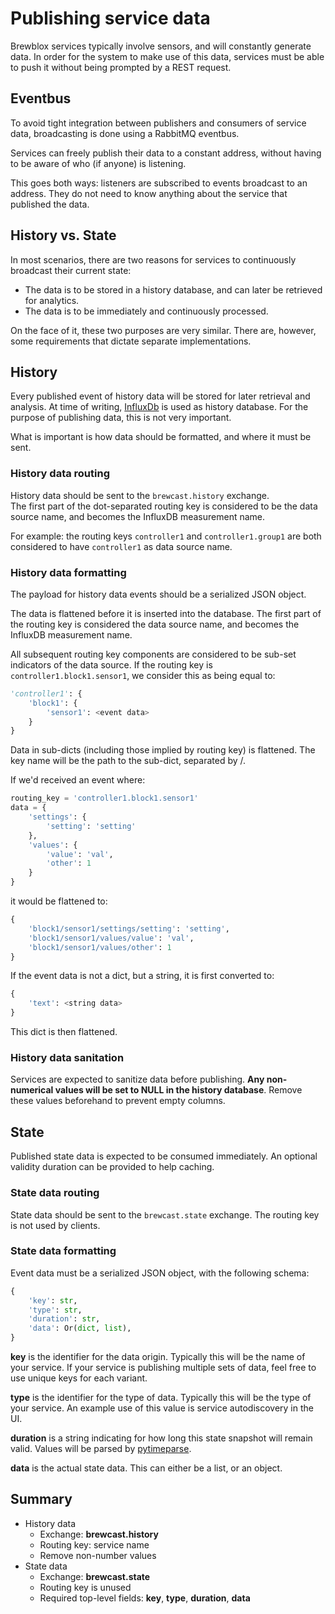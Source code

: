 # Publishing service data

Brewblox services typically involve sensors, and will constantly generate data. In order for the system to make use of this data, services must be able to push it without being prompted by a REST request.

## Eventbus

To avoid tight integration between publishers and consumers of service data, broadcasting is done using a RabbitMQ eventbus.

Services can freely publish their data to a constant address, without having to be aware of who (if anyone) is listening.

This goes both ways: listeners are subscribed to events broadcast to an address. They do not need to know anything about the service that published the data.

## History vs. State

In most scenarios, there are two reasons for services to continuously broadcast their current state:

- The data is to be stored in a history database, and can later be retrieved for analytics.
- The data is to be immediately and continuously processed.

On the face of it, these two purposes are very similar. There are, however, some requirements that dictate separate implementations.

## History

Every published event of history data will be stored for later retrieval and analysis. At time of writing, [InfluxDb](https://www.influxdata.com/) is used as history database. For the purpose of publishing data, this is not very important.

What is important is how data should be formatted, and where it must be sent.

### History data routing

History data should be sent to the `brewcast.history` exchange. <br>
The first part of the dot-separated routing key is considered to be the data source name, and becomes the InfluxDB measurement name.

For example: the routing keys `controller1` and `controller1.group1` are both considered to have `controller1` as data source name.

### History data formatting

The payload for history data events should be a serialized JSON object.

The data is flattened before it is inserted into the database.
The first part of the routing key is considered the data source name, and becomes the InfluxDB measurement name.

All subsequent routing key components are considered to be sub-set indicators of the data source.
If the routing key is `controller1.block1.sensor1`, we consider this as being equal to:

```python
'controller1': {
    'block1': {
        'sensor1': <event data>
    }
}
```

Data in sub-dicts (including those implied by routing key) is flattened.
The key name will be the path to the sub-dict, separated by /.

If we'd received an event where:

```python
routing_key = 'controller1.block1.sensor1'
data = {
    'settings': {
        'setting': 'setting'
    },
    'values': {
        'value': 'val',
        'other': 1
    }
}
```

it would be flattened to:

```python
{
    'block1/sensor1/settings/setting': 'setting',
    'block1/sensor1/values/value': 'val',
    'block1/sensor1/values/other': 1
}
```

If the event data is not a dict, but a string, it is first converted to:

```python
{
    'text': <string data>
}
```

This dict is then flattened.

### History data sanitation

Services are expected to sanitize data before publishing.
**Any non-numerical values will be set to NULL in the history database**. Remove these values beforehand to prevent empty columns.

## State

Published state data is expected to be consumed immediately. An optional validity duration can be provided to help caching.

### State data routing

State data should be sent to the `brewcast.state` exchange.
The routing key is not used by clients.

### State data formatting

Event data must be a serialized JSON object, with the following schema:

``` python
{
    'key': str,
    'type': str,
    'duration': str,
    'data': Or(dict, list),
}
```

**key** is the identifier for the data origin. Typically this will be the name of your service. If your service is publishing multiple sets of data, feel free to use unique keys for each variant.

**type** is the identifier for the type of data. Typically this will be the type of your service. An example use of this value is service autodiscovery in the UI.

**duration** is a string indicating for how long this state snapshot will remain valid. Values will be parsed by [pytimeparse](https://github.com/wroberts/pytimeparse).

**data** is the actual state data. This can either be a list, or an object.


## Summary

* History data
  * Exchange: **brewcast.history**
  * Routing key: service name
  * Remove non-number values
* State data
  * Exchange: **brewcast.state**
  * Routing key is unused
  * Required top-level fields: **key**, **type**, **duration**, **data**
